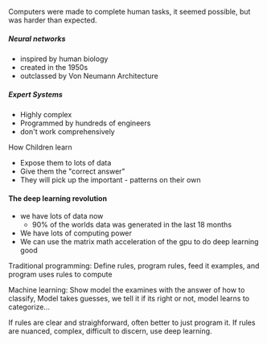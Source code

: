 Computers were made to complete human tasks, it seemed possible, but was harder than expected.

##### Neural networks
- inspired by human biology
- created in the 1950s
- outclassed by Von Neumann Architecture

##### Expert Systems
- Highly complex
- Programmed by hundreds of engineers
- don't work comprehensively

How Children learn
- Expose them to lots of data
- Give them the "correct answer"
- They will pick up the important - patterns on their own

#### The deep learning revolution
- we have lots of data now
	- 90% of the worlds data was generated in the last 18 months
- We have lots of computing power
- We can use the matrix math acceleration of the gpu to do deep learning good


Traditional programming: Define rules, program rules, feed it examples, and program uses rules to compute

Machine learning: Show model the examines with the answer of how to classify, Model takes guesses, we tell it if its right or not, model learns to categorize...

If rules are clear and straighforward, often better to just program it. If rules are nuanced, complex, difficult to discern, use deep learning.

